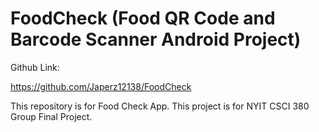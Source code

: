 # FoodCheck (Food QR Code and Barcode Scanner Android Project)

Github Link:

https://github.com/Japerz12138/FoodCheck

This repository is for Food Check App. This project is for NYIT CSCI 380 Group Final Project.
